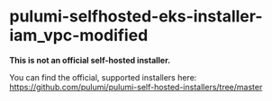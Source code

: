 # pulumi-selfhosted-eks-installer-iam_vpc-modified

**This is not an official self-hosted installer.**

You can find the official, supported installers here: https://github.com/pulumi/pulumi-self-hosted-installers/tree/master

